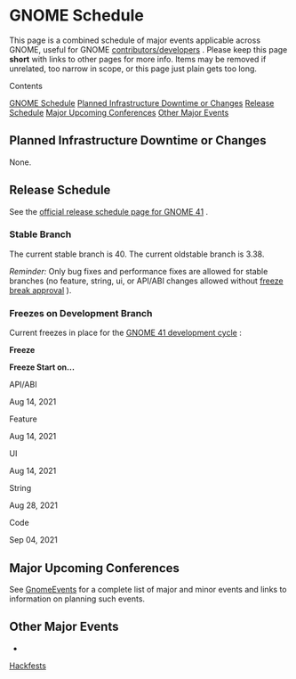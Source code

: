 # GNOME Schedule

This page is a combined schedule of major events applicable across GNOME, useful for GNOME
[contributors/developers](/MaintainersCorner)
.  Please keep this page
**short**
with links to other pages for more info.  Items may be removed if unrelated, too narrow in scope, or this page just plain gets too long.

Contents

[GNOME Schedule](#GNOME_Schedule)
[Planned Infrastructure Downtime or Changes](#Planned_Infrastructure_Downtime_or_Changes)
[Release Schedule](#Release_Schedule)
[Major Upcoming Conferences](#Major_Upcoming_Conferences)
[Other Major Events](#Other_Major_Events)

## Planned Infrastructure Downtime or Changes

None.

## Release Schedule

See the
[official release schedule page for GNOME 41](/FortyOne)
.

### Stable Branch

The current stable branch is 40. The current oldstable branch is 3.38.

*Reminder:*
Only bug fixes and performance fixes are allowed for stable branches (no feature, string, ui, or API/ABI changes allowed without
[freeze break approval](/ReleasePlanning)
).

### Freezes on Development Branch

Current freezes in place for the
[GNOME 41 development cycle](/FortyOne)
:

**Freeze**

**Freeze Start on...**

API/ABI

Aug 14, 2021

Feature

Aug 14, 2021

UI

Aug 14, 2021

String

Aug 28, 2021

Code

Sep 04, 2021

## Major Upcoming Conferences

See
[GnomeEvents](/GnomeEvents)
for a complete list of major and minor events and links to information on planning such events.

## Other Major Events

-
[Hackfests](/Hackfests)

